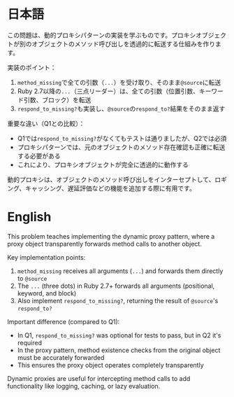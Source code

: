 # 日本語

この問題は、動的プロキシパターンの実装を学ぶものです。プロキシオブジェクトが別のオブジェクトのメソッド呼び出しを透過的に転送する仕組みを作ります。

実装のポイント：
1. `method_missing`で全ての引数（`...`）を受け取り、そのまま`@source`に転送
2. Ruby 2.7以降の`...`（三点リーダー）は、全ての引数（位置引数、キーワード引数、ブロック）を転送
3. `respond_to_missing?`も実装し、`@source`の`respond_to?`結果をそのまま返す

重要な違い（Q1との比較）：
- Q1では`respond_to_missing?`がなくてもテストは通りましたが、Q2では必須
- プロキシパターンでは、元のオブジェクトのメソッド存在確認も正確に転送する必要がある
- これにより、プロキシオブジェクトが完全に透過的に動作する

動的プロキシは、オブジェクトのメソッド呼び出しをインターセプトして、ロギング、キャッシング、遅延評価などの機能を追加する際に有用です。

# English

This problem teaches implementing the dynamic proxy pattern, where a proxy object transparently forwards method calls to another object.

Key implementation points:
1. `method_missing` receives all arguments (`...`) and forwards them directly to `@source`
2. The `...` (three dots) in Ruby 2.7+ forwards all arguments (positional, keyword, and block)
3. Also implement `respond_to_missing?`, returning the result of `@source`'s `respond_to?`

Important difference (compared to Q1):
- In Q1, `respond_to_missing?` was optional for tests to pass, but in Q2 it's required
- In the proxy pattern, method existence checks from the original object must be accurately forwarded
- This ensures the proxy object operates completely transparently

Dynamic proxies are useful for intercepting method calls to add functionality like logging, caching, or lazy evaluation.